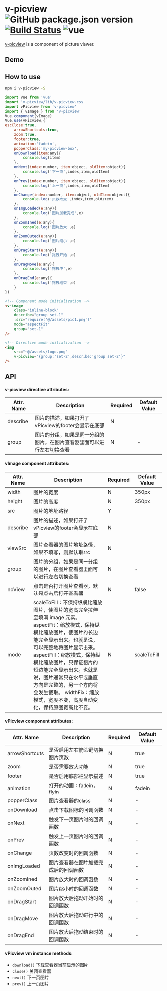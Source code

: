 # v-picview ![GitHub package.json version](https://img.shields.io/github/package-json/v/chaosst/v-picview) [![Build Status](https://travis-ci.org/chaosst/v-picview.svg?branch=master)](https://travis-ci.org/chaosst/v-picview) ![vue](https://img.shields.io/badge/vue-%20v2.5.21%20-green.svg) 

[v-picview](https://github.com/chaosst/v-picview) is a component of picture viewer.

## Demo


## How to use

```bash
npm i v-picview -S
```

```js
import Vue from 'vue'
import 'v-picview/lib/v-picview.css'
import vPicview from 'v-picview'
import { vImage } from 'v-picview'
Vue.component(vImage)
Vue.use(vPicview,{
escClose:true,
    arrowShortcuts:true,
    zoom:true,
    footer:true,
    animation:'fadein',
    popperClass:'my-picview-box',
    onDownload(item:any){
        console.log(item)
    },
    onNext(index:number, item:object, oldItem:object){
        console.log('下一页',index,item,oldItem)
    },
    onPrev(index:number, item:object, oldItem:object){
        console.log('上一页',index,item,oldItem)
    },
    onChange(index:number, item:object, oldItem:object){
        console.log('页数改变',index,item,oldItem)
    },
    onImgLoaded(e:any){
        console.log('图片加载完成',e)
    },
    onZoomIned(e:any){
        console.log('图片放大',e)
    },
    onZoomOuted(e:any){
        console.log('图片缩小',e)
    },
    onDragStart(e:any){
        console.log('拖拽开始',e)
    },
    onDragMove(e:any){
        console.log('拖拽中',e)
    },
    onDragEnd(e:any){
        console.log('拖拽结束',e)
    }
})
```

```html
<!-- Component mode initialization -->
<v-image 
    class="inline-block" 
    describe="group set-1" 
    :src="require('@/assets/pic1.png')" 
    mode="aspectFit" 
    group="set-1" 
/>

<!-- Directive mode initialization -->
<img 
    src="~@/assets/logo.png" 
    v-picview="{group:'set-2',describe:'group set-2'}" 
/>
```


## API

#### v-picview directive attributes:

| Attr. Name | Description | Required | Default Value |
|-----|-----|-----|-----|
| describe | 图片的描述，如果打开了vPicview的footer会显示在底部 | N |   |
| group | 图片的分组，如果是同一分组的图片，在图片查看器里面可以进行左右切换查看 | N | - |


#### vImage component attributes:

| Attr. Name | Description | Required | Default Value |
|-----|-----|-----|-----|
| width | 图片的宽度 | N | 350px |
| height | 图片的高度 | N | 350px |
| src | 图片的地址路径 | Y |   |
| describe | 图片的描述，如果打开了vPicview的footer会显示在底部 | N |   |
| viewSrc | 图片查看器的图片地址路径，如果不填写，则默认取src | N |   |
| group | 图片的分组，如果是同一分组的图片，在图片查看器里面可以进行左右切换查看 | N | - |
| noView | 点击是否打开图片查看器，默认是点击后打开查看器 | N | false |
| mode | scaleToFill：不保持纵横比缩放图片，使图片的宽高完全拉伸至填满 image 元素。 aspectFit：缩放模式，保持纵横比缩放图片，使图片的长边能完全显示出来。也就是说，可以完整地将图片显示出来。 aspectFill：缩放模式，保持纵横比缩放图片，只保证图片的短边能完全显示出来。也就是说，图片通常只在水平或垂直方向是完整的，另一个方向将会发生截取。 widthFix：缩放模式，宽度不变，高度自动变化，保持原图宽高比不变。 | N | scaleToFill |

#### vPicview component attributes:

| Attr. Name | Description | Required | Default Value |
|-----|-----|-----|-----|
| arrowShortcuts | 是否启用左右箭头键切换图片页数 | N | true |
| zoom | 是否需要放大功能 | N | true |
| footer | 是否启用底部栏显示描述 | N | true |
| animation | 打开的动画：fadein，flyin | N | fadein |
| popperClass | 图片查看器的class | N | - |
| onDownload | 点击下载图标的回调函数 | N | - |
| onNext | 触发下一页图片时的回调函数 | N | - |
| onPrev | 触发上一页图片时的回调函数 | N | - |
| onChange | 页数改变时的回调函数 | N | - |
| onImgLoaded | 图片查看器在图片加载完成后的回调函数 | N | - |
| onZoomIned | 图片放大时的回调函数 | N | - |
| onZoomOuted | 图片缩小时的回调函数 | N | - |
| onDragStart | 图片放大后拖动开始时的回调函数 | N | - |
| onDragMove | 图片放大后拖动进行中的回调函数 | N | - |
| onDragEnd | 图片放大后拖动结束时的回调函数 | N | - |

#### vPicview vm instance methods:

- `download()` 下载查看器当前显示的图片
- `close()` 关闭查看器
- `next()` 下一页图片
- `prev()` 上一页图片